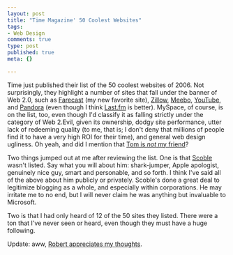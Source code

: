 ```yaml
--- 
layout: post
title: "Time Magazine' 50 Coolest Websites"
tags: 
- Web Design
comments: true
type: post
published: true
meta: {}

---
```

Time just published their list of the 50 coolest websites of 2006. Not surprisingly, they highlight a number of sites that fall under the banner of Web 2.0, such as <a href="http://www.farecast.com">Farecast</a> (my new favorite site), <a href="http://www.zillow.com">Zillow</a>, <a href="http://www.meebo.com">Meebo</a>, <a href="http://www.youtube.com">YouTube</a>, and <a href="http://www.pandora.com">Pandora</a> (even though I think <a href="http://www.last.fm">Last.fm</a> is better). MySpace, of course, is on the list, too, even though I'd classify it as falling strictly under the category of Web 2.Evil, given its ownership, dodgy site performance, utter lack of redeeming quality (to me, that is; I don't deny that millions of people find it to have a very high ROI for their time), and general web design ugliness. Oh yeah, and did I mention that <a href="http://www.brethorsting.com/blog/2006/06/tom_and_older_blog_posts.html">Tom is <em>not</em> my friend</a>?

  Two things jumped out at me after reviewing the list. One is that <a href="http://scobleizer.wordpress.com/">Scoble</a> wasn't listed. Say what you will about him: shark-jumper, Apple apologist, genuinely nice guy, smart and personable, and so forth. I think I've said all of the above about him publicly or privately. Scoble's done a great deal to legitimize blogging as a whole, and especially within corporations. He may irritate me to no end, but I will never claim he was anything but invaluable to Microsoft.

  Two is that I had only heard of 12 of the 50 sites they listed. There were a ton that I've never seen or heard, even though they must have a huge following.

  Update: aww, <a href="http://scobleizer.wordpress.com/2006/08/15/time-lists-its-50-coolest-web-sites/">Robert appreciates my thoughts</a>.
